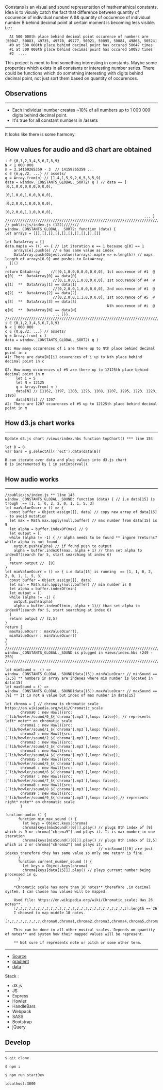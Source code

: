 Constans is an visual and sound representation of mathemathical constants.
Idea is to visualy catch the fact that difference between quantity of occurence of individual number A && quantity of occurence of individual number B behind decimal point at certain moment is becoming less visible.
i.e :

      At 500 000th place behind decimal point occurence of numbers are [50047, 50083, 49735, 49770, 49777, 50021, 50095, 50084, 49865, 50524]
      #0 at 500 000th place behind decimal point has occured 50047 times
      #1 at 500 000th place behind decimal point has occured 50083 times
      #2  ....

This project is ment to find something interesting in constants. Maybe some properties which exists in all constants or interesting number series. 
There could be functions which do something interesting with digits behind decimal point, not just sort them based on quantity of occurences.


## Observations
------
 * Each individual number creates ~10% of all numbers up to 1 000 000 digits behind decimal point.
 * It's true for all constant numbers in /assets 
------
   
It looks like there is some harmony.

## How values for audio and d3 chart are obtained
    i ∈ {0,1,2,3,4,5,6,7,8,9}
    N < 1 000 000
    π = 3.14159265359 - 3  // 14159265359 ...
    c ∈ {π,φ,√2, ...} // assets/
    q = Array.from(π) // [1,4,1,5,9,2,6,5,3,5,9]
    data = window._CONSTANTS_GLOBAL._SORT2( q ) // data == [ [0,1,0,0,0,0,0,0,0,0],
                                                             [0,1,0,0,1,0,0,0,0,0],
                                                             [0,2,0,0,1,0,0,0,0,0],
                                                             [0,2,0,0,1,1,0,0,0,0],
                                                                    ... ]
    ///////////////////////////////////////////////////////////////////////////////
    // public/js/index.js (122)///////
    window._CONSTANTS_GLOBAL. _SORT2: function (data) {
    let arrays = [[],[],[],[],[],[],[],[],[],[]]
      
    let DataArray = []
    data.map(e => (() => { // 1st iteration e == 1 because q[0] == 1
        arrays[e].push(e) // e has same value as index
        DataArray.push(Object.values(arrays).map(e => e.length)) // maps length of arrays[0-9] and pushes to DataArray
      })()
    )
    return DataArray     //[[0,1,0,0,0,0,0,0,0,0], 1st occurence of #1  @ q[0]  **  DataArray[0] == data[0]
                          //[0,1,0,0,1,0,0,0,0,0], 1st occurence of #4  @ q[1]  **  DataArray[1] == data[1]
                          //[0,2,0,0,1,0,0,0,0,0], 2nd occurence of #1  @ q[2]  **  DataArray[2] == data[2]
                          //[0,2,0,0,1,1,0,0,0,0], 1st occurence of #5  @ q[3]  **  DataArray[3] == data[3]
                                                   Nth occurence of #i  @ q[N]  **  DataArray[N] == data[N]
                          ... ]}},
    //////////////////////////////////////////////////////////////////////////////////////////////////////////////////////////
    i ∈ {0,1,2,3,4,5,6,7,8,9}
    N < 1 000 000
    c ∈ {π,φ,√2, ...} // assets/ 
    q = Array.from( c ) 
    data = window._CONSTANTS_GLOBAL._SORT2( q )
    
    Q1: How many occurences of i are there up to Nth place behind decimal point in c
    A1: There are data[N][i] ocuurences of i up to Nth place behind decimal point in c
    
    Q2: How many occurences of #5 are there up to 12125th place behind decimal point in π 
         let i = 5
         let N = 12125
         q = Array.from( π ) 
         data[N] // [1162, 1197, 1203, 1226, 1208, 1207, 1295, 1223, 1220, 1185]
         data[N][i] // 1207
    A2: There are 1207 ocuurences of #5 up to 12125th place behind decimal point in π

## How d3.js chart works
------
    Update d3.js chart /views/index.hbs function topChart() *** line 154
    
    let B = 0
    var bars = g.selectAll('rect').data(data[B])
    
    B can iterate over data and plug values into d3.js chart 
    B is incremented by 1 in setInterval()
## How audio works
------
    //public/js/index.js ** line 143
    window._CONSTANTS_GLOBAL._SOUND: function (data) { // i.e data[15] is trough  == [1, 1, 0, 2, 2, 0, 1, 1, 5, 3]
    let maxValueOcurr = () => {
      const buffer = Object.assign([], data) // copy new array of data[15] - to avoid mutation
      let max = Math.max.apply(null,buffer) // max number from data[15] is 5
      let alpha = buffer.indexOf(max) // 9
      let output = []
      while (alpha != -1) { // alpha needs to be found ** ingore ?returns? while alpha is not found
        output.push(alpha) // if found push to output
        alpha = buffer.indexOf(max, alpha + 1) // than set alpha to indexOf(search for 5, start searching at index 6)
      }
      return output //  [9]
    }
    let minValueOcurr = () => { i.e data[15] is running  == [1, 1, 0, 2, 2, 0, 1, 1, 5, 3]
      const buffer = Object.assign([], data)
      let min = Math.min.apply(null,buffer) // min number is 0
      let alpha = buffer.indexOf(min)
      let output = []
      while (alpha != -1) {
        output.push(alpha)
        alpha = buffer.indexOf(min, alpha + 1)// than set alpha to indexOf(search for 5, start searching at index 6)
      }
      return output // [2,5]
    }
    return {
      maxValueOcurr : maxValueOcurr(),
      minValueOcurr : minValueOcurr()
    }
    }
    //////////////////////////////////////////////////////////////////////////
    window._CONSTANTS_GLOBAL._SOUND is plugged in views/index.hbs (249 - 250)
    ////////////////////////////////////////////////////////////////////////////////////////////////////////////////////////

    let minSound =  () => window._CONSTANTS_GLOBAL._SOUND(data[15]).minValueOcurr // minSound == [2,5] ** numbers in array are indexes where min number is located in data[15]
    let maxSound = () => window._CONSTANTS_GLOBAL._SOUND(data[15]).maxValueOcurr // maxSound == [9] ** it is not a value but index of max number in data[15]

    let chroma = { // chroma is chromatic scale https://en.wikipedia.org/wiki/Chromatic_scale
           chroma0 : new Howl({src: [`lib/howler/sound/0_${'chroma'}.mp3`],loop: false}), // represents left* note** on chromatic scale
           chroma1 : new Howl({src: [`lib/howler/sound/1_${'chroma'}.mp3`],loop: false}),
           chroma2 : new Howl({src: [`lib/howler/sound/2_${'chroma'}.mp3`],loop: false}),
           chroma3 : new Howl({src: [`lib/howler/sound/3_${'chroma'}.mp3`],loop: false}),
           chroma4 : new Howl({src: [`lib/howler/sound/4_${'chroma'}.mp3`],loop: false}),
           chroma5 : new Howl({src: [`lib/howler/sound/5_${'chroma'}.mp3`],loop: false}),
           chroma6 : new Howl({src: [`lib/howler/sound/6_${'chroma'}.mp3`],loop: false}),
           chroma7 : new Howl({src: [`lib/howler/sound/7_${'chroma'}.mp3`],loop: false}),
           chroma8 : new Howl({src: [`lib/howler/sound/8_${'chroma'}.mp3`],loop: false}),
           chroma9 : new Howl({src: [`lib/howler/sound/9_${'chroma'}.mp3`],loop: false}),// represents right* note** on chromatic scale
           }

    function audio () {
          function min_max_sound () {
            let keys = Object.keys(chroma)
            chroma[keys[maxSound()[0]]].play() // plugs 0th index of [9] which is 9 or chroma["chroma9"] and plays it. It is max number in one iteration 
            chroma[keys[minSound()[0]]].play() // plugs 0th index of [2,5] which is 2 or chroma["chroma2"] and plays it.
                                               // minSound()[0] are just idexes therefore they has same value so only one return is fine.
          }
          function current_number_sound () {
            let keys = Object.keys(chroma)
            chroma[keys[data[15]]].play() // plays current number being processed in q.
          }
            
        *Chromatic scale has more than 10 notes** therefore ,in decimal system, I can choose how values will be mapped.

        Used file: https://en.wikipedia.org/wiki/Chromatic_scale; Has 26 notes**.
        [♪,♪,♪,♪,♪,♪,♪,♪,♪,♪,♪,♪,♪,♪,♪,♪,♪,♪,♪,♪,♪,♪,♪,♪,♪,♪].length == 26
        I choosed to map middle 10 notes.
        [♪,♪,♪,♪,♪,♪,♪,♪,chroma0,chroma1,chroma2,chroma3,chroma4,chroma5,chroma6,chroma7,chroma8,chroma9,♪,♪,♪,♪,♪,♪,♪,♪]
        
        This can be done in all other musical scales. Depends on quantity of notes** and system how their mapped values will be represent.
        
        ** Not sure if represents note or pitch or some other term.
------
 * [Source](https://www.youtube.com/watch?v=wPn4tgmU8ek)
 * [gradient](https://uigradients.com/#Jupiter)
 * [data](http://www.numberworld.org/constants.html)

Stack : 
 * d3.js
 * JS
 * Express
 * Howler
 * HandleBars
 * Webpack
 * SASS
 * Bootstrap
 * jQuery

## Develop
------
  
   `$ git clone` 

   `$ npm i`

   `$ npm run startDev`

   `localhost:3000`